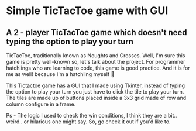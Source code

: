 # Simple TicTacToe game with GUI

## A 2 - player TicTacToe game which doesn't need typing the option to play your turn 

TicTacToe, traditionally known as Noughts and Crosses. Well, I'm sure this game is pretty well-known so, let's talk about the project. For programmer hatchlings who are learning to code, this game is good practice. And it is for me as well! because I'm a hatchling myself :hatching_chick:

This Tictactoe game has a GUI that I made using Tkinter, instead of typing the option to play your turn you just have to click the tile to play your turn. The tiles are made up of buttons placed inside a 3x3 grid made of row and column configure in a frame. 

Ps - The logic I used to check the win conditions, I think they are a bit.. weird.. or hilarious one might say. So, go check it out if you'd like to. 

